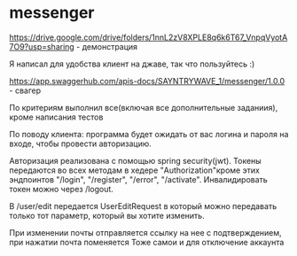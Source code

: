 # messenger
https://drive.google.com/drive/folders/1nnL2zV8XPLE8q6k6T67_VnpqVyotA7O9?usp=sharing - демонстрация

Я написал для удобства клиент на джаве, так что пользуйтесь :)



https://app.swaggerhub.com/apis-docs/SAYNTRYWAVE_1/messenger/1.0.0 - свагер

По критериям выполнил все(включая все дополнительные заданиия), кроме написания тестов


По поводу клиента: программа будет ожидать от вас логина и пароля на входе, чтобы провести авторизацию. 

Авторизация реализована с помощью spring security(jwt). Токены передаются во всех методам в хедере "Authorization"кроме этих эндпоинтов "/login", "/register", "/error", "/activate". Инвалидировать токен можно через /logout. 

В /user/edit передается UserEditRequest в который можно передавать только тот параметр, который вы хотите изменить.

При изменении почты отправляется ссылку на нее с подтверждением, при нажатии почта поменяется
Тоже самои и для отключение аккаунта

